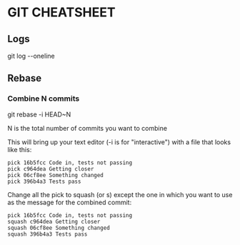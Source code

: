 # GIT CHEATSHEET

## Logs

git log --oneline

## Rebase

### Combine N commits
git rebase -i HEAD~N

N is the total number of commits you want to combine

This will bring up your text editor (-i is for "interactive") with a file that looks like this:

```shell
pick 16b5fcc Code in, tests not passing
pick c964dea Getting closer
pick 06cf8ee Something changed
pick 396b4a3 Tests pass
```

Change all the pick to squash (or s) except the one in which you want to use as the message for the combined commit:

```shell
pick 16b5fcc Code in, tests not passing
squash c964dea Getting closer
squash 06cf8ee Something changed
squash 396b4a3 Tests pass
```